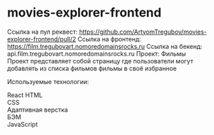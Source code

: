 # movies-explorer-frontend
Ссылка на пул реквест: https://github.com/ArtyomTregubov/movies-explorer-frontend/pull/2
Ссылка на фронтенд:  https://film.tregubovart.nomoredomainsrocks.ru
Ссылка на бекенд: api.film.tregubovart.nomoredomainsrocks.ru
Проект: Фильмы  
Проект представляет собой страницу где пользователи могут добавлять из списка фильмов фильмы в своё избранное  
  
Используемые технологии:

React
HTML  
CSS  
Адаптивная верстка  
БЭМ  
JavaScript  
